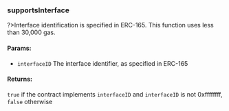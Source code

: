 ### supportsInterface  
?>Interface identification is specified in ERC-165. This function  uses less than 30,000 gas.  
#### Params:  

- `interfaceID` The interface identifier, as specified in ERC-165  

#### Returns:  
`true` if the contract implements `interfaceID` and  `interfaceID` is not 0xffffffff, `false` otherwise  


